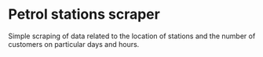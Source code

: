 # Petrol stations scraper

Simple scraping of data related to the location of stations and the number of customers on particular days and hours.
